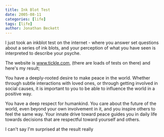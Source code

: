 ```yaml
---
title: Ink Blot Test
date: 2005-08-11
categories: [life]
tags: [life]
author: Jonathan Beckett
---
```


I just took an inkblot test on the internet - where you answer set questions about a series of ink blots, and your perception of what you have seen is interpreted to describe your psyche.

The website is www.tickle.com, (there are loads of tests on there) and here's my result;

You have a deeply-rooted desire to make peace in the world. Whether through subtle interactions with loved ones, or through getting involved in social causes, it is important to you to be able to influence the world in a positive way.

You have a deep respect for humankind. You care about the future of the world, even beyond your own involvement in it, and you inspire others to feel the same way. Your innate drive toward peace guides you in daily life towards decisions that are respectful toward yourself and others.

I can't say I'm surprised at the result really 